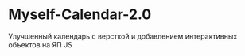 # Myself-Calendar-2.0
Улучшенный календарь с версткой и добавлением интерактивных объектов на ЯП JS
